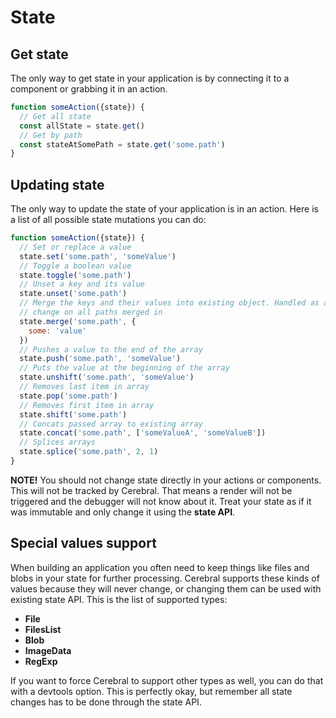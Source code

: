 # State

## Get state
The only way to get state in your application is by connecting it to a component or grabbing it in an action.

```js
function someAction({state}) {
  // Get all state
  const allState = state.get()
  // Get by path
  const stateAtSomePath = state.get('some.path')
}
```


## Updating state
The only way to update the state of your application is in an action. Here is a list of all possible state mutations you can do:

```js
function someAction({state}) {
  // Set or replace a value
  state.set('some.path', 'someValue')
  // Toggle a boolean value
  state.toggle('some.path')
  // Unset a key and its value
  state.unset('some.path')
  // Merge the keys and their values into existing object. Handled as a
  // change on all paths merged in
  state.merge('some.path', {
    some: 'value'
  })
  // Pushes a value to the end of the array
  state.push('some.path', 'someValue')
  // Puts the value at the beginning of the array
  state.unshift('some.path', 'someValue')
  // Removes last item in array
  state.pop('some.path')
  // Removes first item in array
  state.shift('some.path')
  // Concats passed array to existing array
  state.concat('some.path', ['someValueA', 'someValueB'])
  // Splices arrays
  state.splice('some.path', 2, 1)
}
```

**NOTE!** You should not change state directly in your actions or components. This will not be tracked by Cerebral. That means a render will not be triggered and the debugger will not know about it. Treat your state as if it was immutable and only change it using the **state API**.

## Special values support
When building an application you often need to keep things like files and blobs in your state for further processing. Cerebral supports these kinds of values because they will never change, or changing them can be used with existing state API. This is the list of supported types:

- **File**
- **FilesList**
- **Blob**
- **ImageData**
- **RegExp**

If you want to force Cerebral to support other types as well, you can do that with a devtools option. This is perfectly okay, but remember all state changes has to be done through the state API.
